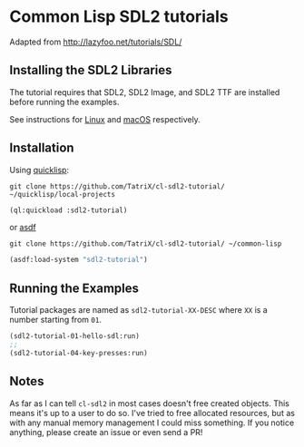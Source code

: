 # Common Lisp SDL2 tutorials
Adapted from http://lazyfoo.net/tutorials/SDL/

## Installing the SDL2 Libraries

  The tutorial requires that SDL2, SDL2 Image, and SDL2 TTF are installed before
  running the examples.

  See instructions for [Linux](README_LINUX.md) and [macOS](README_MACOS.md) respectively.


## Installation

Using [quicklisp](https://www.quicklisp.org/beta/):
```
git clone https://github.com/TatriX/cl-sdl2-tutorial/ ~/quicklisp/local-projects
```

```lisp
(ql:quickload :sdl2-tutorial)
```

or [asdf](https://common-lisp.net/project/asdf/)
```
git clone https://github.com/TatriX/cl-sdl2-tutorial/ ~/common-lisp
```

```lisp
(asdf:load-system "sdl2-tutorial")
```

## Running the Examples

Tutorial packages are named as `sdl2-tutorial-XX-DESC`
where `XX` is a number starting from `01`.

```lisp
(sdl2-tutorial-01-hello-sdl:run)
;;
(sdl2-tutorial-04-key-presses:run)
```

## Notes
As far as I can tell `cl-sdl2` in most cases doesn't free created
objects. This means it's up to a user to do so. I've tried to free
allocated resources, but as with any manual memory management I could
miss something. If you notice anything, please create an issue or even
send a PR!
